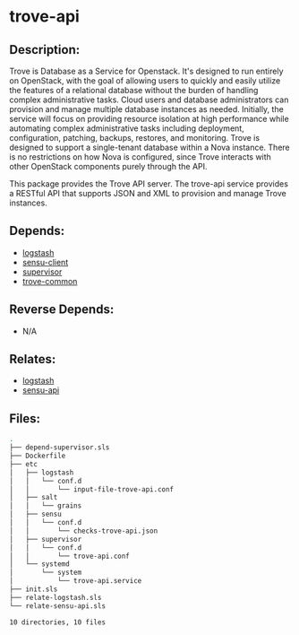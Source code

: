 # trove-api

## Description:

Trove is Database as a Service for Openstack. It's designed to run entirely on OpenStack, with the goal of allowing users to quickly and easily utilize the features of a relational database without the burden of handling complex administrative tasks. Cloud users and database administrators can provision and manage multiple database instances as needed. Initially, the service will focus on providing resource isolation at high performance while automating complex administrative tasks including deployment, configuration, patching, backups, restores, and monitoring. Trove is designed to support a single-tenant database within a Nova instance. There is no restrictions on how Nova is configured, since Trove interacts with other OpenStack components purely through the API.

This package provides the Trove API server. The trove-api service provides a RESTful API that supports JSON and XML to provision and manage Trove instances.

## Depends:

  -  [logstash](salt/logstash)
  -  [sensu-client](salt/sensu-client)
  -  [supervisor](salt/supervisor)
  -  [trove-common](salt/trove-common)

## Reverse Depends:

  -  N/A

## Relates:

  -  [logstash](salt/logstash)
  -  [sensu-api](salt/sensu-api)

## Files:

```bash
.
├── depend-supervisor.sls
├── Dockerfile
├── etc
│   ├── logstash
│   │   └── conf.d
│   │       └── input-file-trove-api.conf
│   ├── salt
│   │   └── grains
│   ├── sensu
│   │   └── conf.d
│   │       └── checks-trove-api.json
│   ├── supervisor
│   │   └── conf.d
│   │       └── trove-api.conf
│   └── systemd
│       └── system
│           └── trove-api.service
├── init.sls
├── relate-logstash.sls
└── relate-sensu-api.sls

10 directories, 10 files
```
